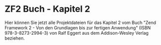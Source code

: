 ZF2 Buch - Kapitel 2
====================

Hier können Sie jetzt alle Projektdateien für das Kapitel 2 vom Buch
"Zend Framework 2 - Von den Grundlagen bis zur fertigen Anwendung"
(ISBN 978-3-8273-2994-3) von Ralf Eggert aus dem Addison-Wesley 
Verlag beziehen.
